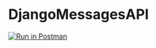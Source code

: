 # DjangoMessagesAPI
[![Run in Postman](https://run.pstmn.io/button.svg)](https://app.getpostman.com/run-collection/2a842b29425a21d69455)
